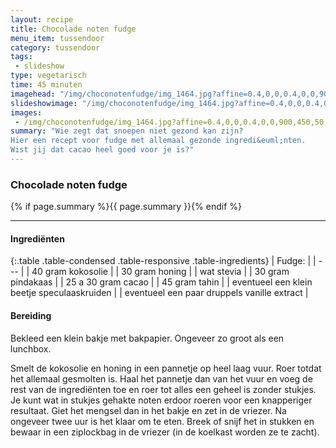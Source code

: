 ```yaml
---
layout: recipe
title: Chocolade noten fudge
menu_item: tussendoor
category: tussendoor
tags:
 - slideshow
type: vegetarisch
time: 45 minuten
imagehead: "/img/choconotenfudge/img_1464.jpg?affine=0.4,0,0,0.4,0,0,900,450,50,20"
slideshowimage: "/img/choconotenfudge/img_1464.jpg?affine=0.4,0,0,0.4,0,0,900,450,50,20"
images:
 - /img/choconotenfudge/img_1464.jpg?affine=0.4,0,0,0.4,0,0,900,450,50,20
summary: "Wie zegt dat snoepen niet gezond kan zijn?
Hier een recept voor fudge met allemaal gezonde ingredi&euml;nten.
Wist jij dat cacao heel goed voor je is?"
---
```


### Chocolade noten fudge

{% if page.summary %}{{ page.summary }}{% endif %}

---

#### Ingredi&euml;nten

{:.table .table-condensed .table-responsive .table-ingredients}
| Fudge: |
| --- |
| 40 gram kokosolie |
| 30 gram honing |
| wat stevia |
| 30 gram pindakaas |
| 25 a 30 gram cacao |
| 45 gram tahin |
| eventueel een klein beetje speculaaskruiden |
| eventueel een paar druppels vanille extract |

#### Bereiding

Bekleed een klein bakje met bakpapier. Ongeveer zo groot als een lunchbox.  

Smelt de kokosolie en honing in een pannetje op heel laag vuur. Roer totdat het allemaal gesmolten is. Haal het pannetje dan van het vuur en voeg de rest van de ingrediënten toe en roer tot alles een geheel is zonder stukjes. Je kunt wat in stukjes gehakte noten erdoor roeren voor een knapperiger resultaat. Giet het mengsel dan in het bakje en zet in de vriezer. Na ongeveer twee uur is het klaar om te eten. Breek of snijf het in stukken en bewaar in een ziplockbag in de vriezer (in de koelkast worden ze te zacht).